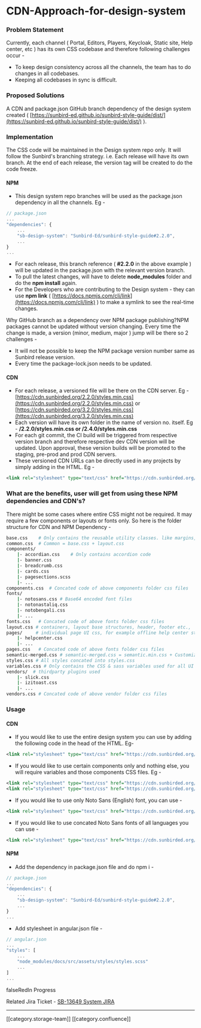 # CDN-Approach-for-design-system

### Problem Statement

Currently, each channel ( Portal, Editors, Players, Keycloak, Static site, Help center, etc ) has its own CSS codebase and therefore following challenges occur -

* To keep design consistency across all the channels, the team has to do changes in all codebases.
* Keeping all codebases in sync is difficult.&#x20;

### Proposed Solutions

A CDN and package.json GitHub branch dependency of the design system created ( [https://sunbird-ed.github.io/sunbird-style-guide/dist/](https://sunbird-ed.github.io/sunbird-style-guide/dist/) ).&#x20;

### Implementation

The CSS code will be maintained in the Design system repo only. It will follow the Sunbird's branching strategy. i.e. Each release will have its own branch. At the end of each release, the version tag will be created to do the code freeze.

#### NPM&#x20;

* This design system repo branches will be used as the package.json dependency in all the channels. Eg -&#x20;

```js
// package.json
...
"dependencies": {
	...
	"sb-design-system": "Sunbird-Ed/sunbird-style-guide#2.2.0",
	...
}
...
```

* For each release, this branch reference ( **#2.2.0** in the above example ) will be updated in the package.json with the relevant version branch.
* To pull the latest changes, will have to delete **node\_modules** folder and do the  **npm install** again.
* For the Developers who are contributing to the Design system - they can use **npm link** ( [https://docs.npmjs.com/cli/link](https://docs.npmjs.com/cli/link) )  to make a symlink to see the real-time changes.

Why GitHub branch as a dependency over NPM package publishing?NPM packages cannot be updated without version changing. Every time the change is made, a version (minor, medium, major ) jump will be there so 2 challenges -

* It will not be possible to keep the NPM package version number same as Sunbird release version.
* Every time the package-lock.json needs to be updated.

#### CDN

* For each release, a versioned file will be there on the CDN server.  Eg - [https://cdn.sunbirded.org/2.2.0/styles.min.css](https://cdn.sunbirded.org/2.2.0/styles.min.css) or [https://cdn.sunbirded.org/3.2.0/styles.min.css](https://cdn.sunbirded.org/3.2.0/styles.min.css)
* Each version will have its own folder in the name of version no. itself. Eg - **/2.2.0/styles.min.css or /2.4.0/styles.min.css**
* For each git commit, the CI build will be triggered from respective version branch and therefore respective dev CDN version will be updated. Upon approval, these version builds will be promoted to the staging, pre-prod and prod CDN servers.
* These versioned CDN URLs can be directly used in any projects by simply adding in the HTML. Eg -&#x20;

```xml
<link rel="stylesheet" type="text/css" href="https://cdn.sunbirded.org/3.2.0/styles.css">
```

### What are the benefits, user will get from using these NPM dependencies and CDN's?

There might be some cases where entire CSS might not be required. It may require a few components or layouts or fonts only.  So here is the folder structure for CDN and NPM Dependency -

```bash
base.css	# Only contains the reusable utility classes. like margins, paddings, display, positions, typography, labels etc.
common.css	# Common = base.css + layout.css
components/
	|- accordian.css	# Only contains accordion code
	|- banner.css
  	|- breadcrumb.css
  	|- cards.css
  	|- pagesections.scss
	|- ...
components.css	# Concated code of above components folder css files
fonts/
	|- notosans.css	# Base64 encoded font files
	|- notonastaliq.css
	|- notobengali.css
	|- ...
fonts.css	# Concated code of above fonts folder css files
layout.css # containers, layout base structures, header, footer etc.,
pages/     # individual page UI css, for example offline help center styles, CBSE program styles
	|- helpcenter.css
	|- ...
pages.css	# Concated code of above fonts folder css files
semantic-merged.css	# semantic-merged.css = semantic.min.css + Customization Override code + RTL overrides of Semantic
styles.css # All styles concated into styles.css
variables.css # Only contains the CSS & sass variables used for all UI components in Design System.
vendors/  # thirdparty plugins used
	|- slick.css
	|- izitoast.css
	|- ...
vendors.css	# Concated code of above vendor folder css files
```

### Usage

#### CDN

* If you would like to use the entire design system you can use by adding the following code in the head of the HTML. Eg-&#x20;

```xml
<link rel="stylesheet" type="text/css" href="https://cdn.sunbirded.org/3.2.0/styles.css">
```

* If you would like to use certain components only and nothing else, you will require variables and those components CSS files. Eg -&#x20;

```xml
<link rel="stylesheet" type="text/css" href="https://cdn.sunbirded.org/3.2.0/variables.css">
<link rel="stylesheet" type="text/css" href="https://cdn.sunbirded.org/3.2.0/components/cards.css">
```

* If you would like to use only Noto Sans (English) font, you can use -&#x20;

```xml
<link rel="stylesheet" type="text/css" href="https://cdn.sunbirded.org/3.2.0/fonts/notosans.css">
```

* If you would like to use concated Noto Sans fonts of all languages you can use -&#x20;

```xml
<link rel="stylesheet" type="text/css" href="https://cdn.sunbirded.org/3.2.0/fonts.css">
```

#### NPM

* Add the dependency in package.json file and do npm i -&#x20;

```js
// package.json
...
"dependencies": {
	...
	"sb-design-system": "Sunbird-Ed/sunbird-style-guide#2.2.0",
	...
}
...
```

* Add stylesheet in angular.json file -&#x20;

```js
// angular.json
...
"styles": [
	...
	"node_modules/docs/src/assets/styles/styles.scss"
	...
]
...
```

falseRedIn Progress

Related Jira Ticket - [SB-13649 System JIRA](https://browse/SB-13649)

***

\[\[category.storage-team]] \[\[category.confluence]]
